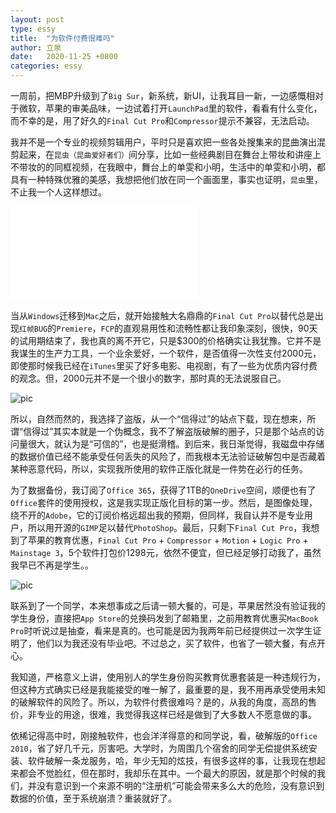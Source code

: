 ```yaml
---
layout: post
type: essy
title:  "为软件付费很难吗"
author: 立泉
date:   2020-11-25 +0800
categories: essy
---
```


一周前，把MBP升级到了`Big Sur`，新系统，新UI，让我耳目一新，一边感慨相对于微软，苹果的审美品味，一边试着打开`LaunchPad`里的软件，看看有什么变化，而不幸的是，用了好久的`Final Cut Pro`和`Compressor`提示不兼容，无法启动。

我并不是一个专业的视频剪辑用户，平时只是喜欢把一些各处搜集来的昆曲演出混剪起来，在`昆虫（昆曲爱好者们）`间分享，比如一些经典剧目在舞台上带妆和讲座上不带妆的的同框视频，在我眼中，舞台上的单雯和小明，生活中的单雯和小明，都具有一种特殊优雅的美感，我想把他们放在同一个画面里，事实也证明，`昆虫`里，不止我一个人这样想过。

<div class="video-container">
    <iframe src="//player.bilibili.com/player.html?aid=245315887&bvid=BV11v411r7Bw&cid=255171964&page=1" scrolling="no" border="0" frameborder="no" framespacing="0" allowfullscreen="true"> </iframe>
</div>

当从`Windows`迁移到`Mac`之后，就开始接触大名鼎鼎的`Final Cut Pro`以替代总是出现`红帧BUG`的`Premiere`，`FCP`的直观易用性和流畅性都让我印象深刻，很快，90天的试用期结束了，我也真的离不开它，只是$300的价格确实让我犹豫。它并不是我谋生的生产力工具，一个业余爱好，一个软件，是否值得一次性支付2000元，即使那时候我已经在`iTunes`里买了好多电影、电视剧，有了一些为优质内容付费的观念。但，2000元并不是一个很小的数字，那时真的无法说服自己。

<img class="materialboxed responsive-img" src="https://apqx.oss-cn-hangzhou.aliyuncs.com/blog/pic/fcp_shantaohong.jpg" alt="pic">

所以，自然而然的，我选择了盗版，从一个“信得过”的站点下载，现在想来，所谓“信得过”其实本就是一个伪概念，我不了解盗版破解的圈子，只是那个站点的访问量很大，就认为是“可信的”，也是挺滑稽。到后来，我日渐觉得，我磁盘中存储的数据价值已经不能承受任何丢失的风险了，而我根本无法验证破解包中是否藏着某种恶意代码，所以，实现我所使用的软件正版化就是一件势在必行的任务。

为了数据备份，我订阅了`Office 365`，获得了1TB的`OneDrive`空间，顺便也有了`Office`套件的使用授权，这是我实现正版化目标的第一步。然后，是图像处理，绕不开的`Adobe`，它的订阅价格远超出我的预期，但同样，我自认并不是专业用户，所以用开源的`GIMP`足以替代`PhotoShop`。最后，只剩下`Final Cut Pro`，我想到了苹果的教育优惠，`Final Cut Pro` + `Compressor` + `Motion` + `Logic Pro` + `Mainstage 3`，5个软件打包价1298元，依然不便宜，但已经足够打动我了，虽然我早已不再是学生。。

<img class="materialboxed responsive-img" src="https://apqx.oss-cn-hangzhou.aliyuncs.com/blog/pic/fcp_jiaoyu.jpg" alt="pic">

联系到了一个同学，本来想事成之后请一顿大餐的，可是，苹果居然没有验证我的学生身份，直接把`App Store`的兑换码发到了邮箱里，之前用教育优惠买`MacBook Pro`时听说过是抽查，看来是真的。也可能是因为我两年前已经提供过一次学生证明了，他们以为我还没有毕业吧。不过总之，买了软件，也省了一顿大餐，有点开心。

我知道，严格意义上讲，使用别人的学生身份购买教育优惠套装是一种违规行为，但这种方式确实已经是我能接受的唯一解了，最重要的是，我不用再承受使用未知的破解软件的风险了。所以，为软件付费很难吗？是的，从我的角度，高昂的售价，非专业的用途，很难，我觉得我这样已经是做到了大多数人不愿意做的事。

依稀记得高中时，刚接触软件，也会洋洋得意的和同学说，看，破解版的`Office 2010`，省了好几千元，厉害吧。大学时，为周围几个宿舍的同学无偿提供系统安装、软件破解一条龙服务，哈，年少无知的炫技，有很多这样的事，让我现在想起来都会不觉脸红，但在那时，我却乐在其中。一个最大的原因，就是那个时候的我们，并没有意识到一个来源不明的“注册机”可能会带来多么大的危险，没有意识到数据的价值，至于系统崩溃？重装就好了。



